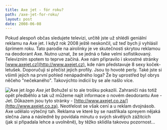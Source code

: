 ```yaml
---
title: Axe jet - fór roku?
path: /axe-jet-for-roku/
layout: post
date: 2008-06-08
---
```


Pokud alespoň občas sledujete televizi, určitě jste už shlédli geniální reklamu na Axe jet. I když rok 2008 ještě neskončil, už teď bych ji vyhlásil šprímem roku. Tato parodie na airolinky je ve skutečnosti skrytou reklamou na deodorant Axe. Nutno uznat, že se jedná o fake velmi sofistikovaný. Televizním spotem to teprve začíná. Axe nám připravilo i skvostné stránky [www.axejet.cz](http://www.axejet.cz), kde nám představuje 8 sexy koček-letušek. Doporučuji si přečíst jejich profily. Jsou to hovoté perly. Také jste si všimli jejich na první pohled nenápadného loga? Že by uprostřed byl obrys něčeho "nečekaného". Takovýchto indicií by se ale našlo více. 

![Axe jet](../wp-legacy-content/axe.jpg) _logo Axe jet_ Bohužel si to ale trošku pokazili. Zahraničí nás totiž opět předběhlo a tak už můžeme najít informace o novém deodorantu Axe - Jet. Důkazem jsou tyto stránky - [http://www.axejet.co.za/](http://www.axejet.co.za). Neotřelost se však cení a u reklam dvojnásob. Axe udělalo výtečný tah. Reklama ve které by se nastříkala spreyem nějaká slečna Jana a následně by povídala minutu o svých skvělých zážitcích (jak si připadala lehce a uvolněně), by těžko sklidila takovou pozornost...
